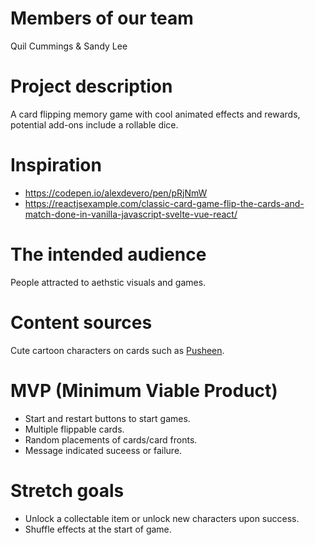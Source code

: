 # Members of our team
Quil Cummings & Sandy Lee

# Project description
A card flipping memory game with cool animated effects and rewards, potential add-ons include a rollable dice.

# Inspiration
- https://codepen.io/alexdevero/pen/pRjNmW
- https://reactjsexample.com/classic-card-game-flip-the-cards-and-match-done-in-vanilla-javascript-svelte-vue-react/

# The intended audience
People attracted to aethstic visuals and games.

# Content sources
Cute cartoon characters on cards such as [Pusheen](https://pusheen.com/characters/).

# MVP (Minimum Viable Product)
- Start and restart buttons to start games.
- Multiple flippable cards.
- Random placements of cards/card fronts.
- Message indicated suceess or failure.

# Stretch goals
- Unlock a collectable item or unlock new characters upon success.
- Shuffle effects at the start of game.

